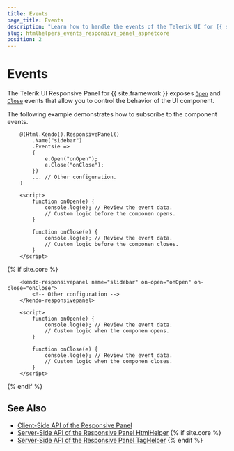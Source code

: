 ```yaml
---
title: Events
page_title: Events
description: "Learn how to handle the events of the Telerik UI for {{ site.framework }} Responsive Panel component."
slug: htmlhelpers_events_responsive_panel_aspnetcore
position: 2
---
```


# Events

The Telerik UI Responsive Panel for {{ site.framework }} exposes [`Open`](/api/kendo.mvc.ui.fluent/responsivepaneleventbuilder#opensystemstring) and [`Close`](/api/kendo.mvc.ui.fluent/responsivepaneleventbuilder#closesystemstring) events that allow you to control the behavior of the UI component.

The following example demonstrates how to subscribe to the component events. 

```HtmlHelper
    @(Html.Kendo().ResponsivePanel()
        .Name("sidebar")
        .Events(e => 
        {
            e.Open("onOpen");
            e.Close("onClose");
        })
        ... // Other configuration.
    )

    <script>
        function onOpen(e) {
            console.log(e); // Review the event data.
            // Custom logic before the componen opens.
        }

        function onClose(e) {
            console.log(e); // Review the event data.
            // Custom logic before the componen closes.
        }
    </script>
```
{% if site.core %}
```TagHelper
    <kendo-responsivepanel name="slidebar" on-open="onOpen" on-close="onClose">
        <!-- Other configuration -->
    </kendo-responsivepanel>

    <script>
        function onOpen(e) {
            console.log(e); // Review the event data.
            // Custom logic when the componen opens.
        }

        function onClose(e) {
            console.log(e); // Review the event data.
            // Custom logic when the componen closes.
        }
    </script>
```
{% endif %}

## See Also

* [Client-Side API of the Responsive Panel](https://docs.telerik.com/kendo-ui/api/javascript/ui/responsivepanel)
* [Server-Side API of the Responsive Panel HtmlHelper](/api/responsivepanel)
{% if site.core %}
* [Server-Side API of the Responsive Panel TagHelper](/api/taghelpers/responsivepanel)
{% endif %}